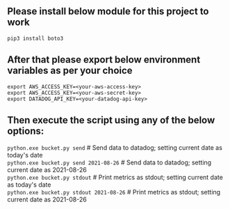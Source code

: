 ## Please install below module for this project to work

`pip3 install boto3`

## After that please export below environment variables as per your choice

`export AWS_ACCESS_KEY=<your-aws-access-key>`  
`export AWS_ACCESS_KEY=<your-aws-secret-key>`  
`export DATADOG_API_KEY=<your-datadog-api-key>`

## Then execute the script using any of the below options:

`python.exe bucket.py send` # Send data to datadog; setting current date as today's date  
`python.exe bucket.py send 2021-08-26` # Send data to datadog; setting current date as 2021-08-26  
`python.exe bucket.py stdout` # Print metrics as stdout; setting current date as today's date  
`python.exe bucket.py stdout 2021-08-26` # Print metrics as stdout; setting current date as 2021-08-26

